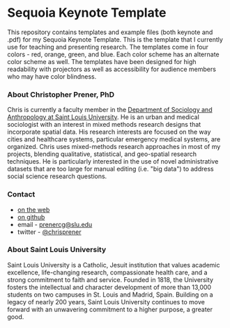 # Sequoia Keynote Template
This repository contains templates and example files (both keynote and .pdf) for my Sequoia Keynote Template. This is the template that I currently use for teaching and presenting research. The templates come in four colors - red, orange, green, and blue. Each color scheme has an alternate color scheme as well. The templates have been designed for high readability with projectors as well as accessibility for audience members who may have color blindness. 


### About Christopher Prener, PhD
Chris is currently a faculty member in the [Department of Sociology and Anthropology at Saint Louis University](http://www.slu.edu/department-of-sociology-and-anthropology). He is an urban and medical sociologist with an interest in mixed methods research designs that incorporate spatial data. His research interests are focused on the way cities and healthcare systems, particular emergency medical systems, are organized. Chris uses mixed-methods research approaches in most of my projects, blending qualitative, statistical, and geo-spatial research techniques. He is particularly interested in the use of novel administrative datasets that are too large for manual editing (i.e. "big data") to address social science research questions. 


### Contact
- [on the web](http://www.chrisprener.net)
- [on github](http://chris-prener.github.io/)
- email - [prenercg@slu.edu](mailto:prenercg@slu.edu)
- twitter - [@chrisprener](https://twitter.com/chrisprener)


### About Saint Louis University
Saint Louis University is a Catholic, Jesuit institution that values academic excellence, life-changing research, compassionate health care, and a strong commitment to faith and service. Founded in 1818, the University fosters the intellectual and character development of more than 13,000 students on two campuses in St. Louis and Madrid, Spain. Building on a legacy of nearly 200 years, Saint Louis University continues to move forward with an unwavering commitment to a higher purpose, a greater good.